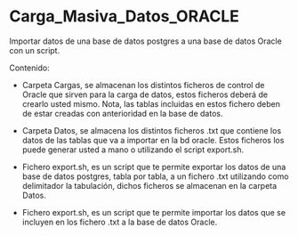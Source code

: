 # Carga_Masiva_Datos_ORACLE
Importar datos de una base de datos postgres a una base de datos Oracle con un script.

Contenido:

- Carpeta Cargas, se almacenan los distintos ficheros de control de Oracle que sirven para la carga de datos, estos ficheros deberá de crearlo usted mismo. Nota, las tablas incluidas en estos fichero deben de estar creadas con anterioridad en la base de datos.

- Carpeta Datos, se almacena los distintos ficheros .txt que contiene los datos de las tablas que va a importar en la bd oracle. Estos ficheros los puede generar usted a mano o utilizando el script export.sh.

- Fichero export.sh, es un script que te permite exportar los datos de una base de datos postgres, tabla por tabla, a un fichero .txt utilizando como delimitador la tabulación, dichos ficheros se almacenan en la carpeta Datos.

- Fichero export.sh, es un script que te permite importar los datos que se incluyen en los fichero .txt a la base de datos Oracle.
